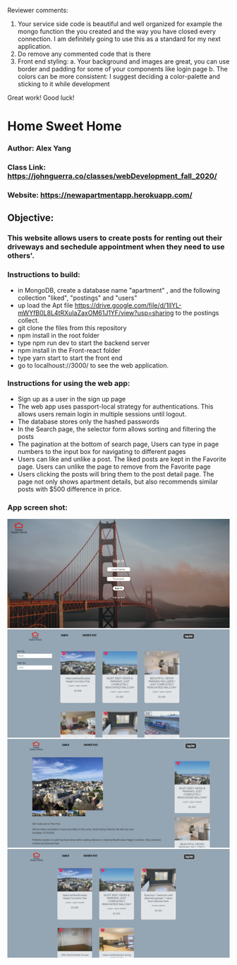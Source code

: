 Reviewer comments:
1. Your service side code is beautiful and well organized for example the mongo function the you created and the way you have closed every connection. I am definitely going to use this as a standard for my next application.
2. Do remove any commented code that is there
3. Front end styling:
   a. Your background and images are great, you can use border and padding for some of your components like login page
   b. The colors can be more consistent: I suggest deciding a color-palette and sticking to it while development

Great work! Good luck!

# Home Sweet Home

### Author: Alex Yang 

### Class Link: https://johnguerra.co/classes/webDevelopment_fall_2020/
### Website: https://newapartmentapp.herokuapp.com/

## Objective:
### This website allows users to create posts for renting out their driveways and sechedule appointment when they need to use others'. 

### Instructions to build:
- in MongoDB, create a database name "apartment" , and the following collection "liked", "postings" and "users"
- up load the Apt file https://drive.google.com/file/d/1lIYL-mWYfB0L8L4tRXuIaZaxOM61J1YF/view?usp=sharing  to the postings collect. 
- git clone the files from this repository 
- npm install in the root folder
- type npm run dev to start the backend server  
- npm install in the Front-react folder  
- type yarn start to start the front end 
- go to localhoust://3000/ to see the web application. 

### Instructions for using the web app:
- Sign up as a user in the sign up page
- The web app uses passport-local strategy for authentications. This allows users remain login in multiple sessions until logout. 
- The database stores only the hashed passwords
- In the Search page, the selector form allows sorting and filtering the posts
- The pagination at the bottom of search page, Users can type in page numbers to the input box for navigating to different pages
- Users can like and unlike a post. The liked posts are kept in the Favorite page. Users can unlike the page to remove from the Favorite page
- Users clicking the posts will bring them to the post detail page. The page not only shows apartment details, but also recommends similar posts with $500 difference in price.
### App screen shot:
![alt text](https://github.com/AZYDEVE/apartment_search/blob/master/front-react/src/utility/images/loginPage.png)
![alt text](https://github.com/AZYDEVE/apartment_search/blob/master/front-react/src/utility/images/search%20page.png)
![alt text](https://github.com/AZYDEVE/apartment_search/blob/master/front-react/src/utility/images/postPage.png)
![alt text](https://github.com/AZYDEVE/apartment_search/blob/master/front-react/src/utility/images/favorite.png)



